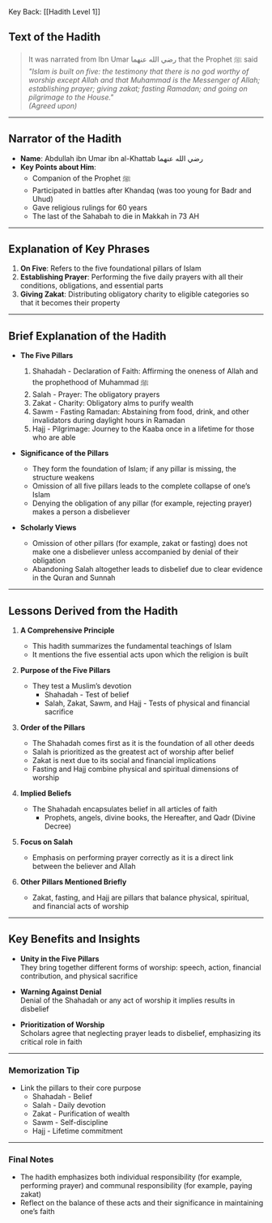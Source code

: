 Key Back: [[Hadith Level 1]]

## Text of the Hadith
> It was narrated from Ibn Umar رضي الله عنهما that the Prophet ﷺ said  
> *"Islam is built on five: the testimony that there is no god worthy of worship except Allah and that Muhammad is the Messenger of Allah; establishing prayer; giving zakat; fasting Ramadan; and going on pilgrimage to the House."*  
> *(Agreed upon)*

---

## Narrator of the Hadith
- **Name**: Abdullah ibn Umar ibn al-Khattab رضي الله عنهما  
- **Key Points about Him**:  
  - Companion of the Prophet ﷺ  
  - Participated in battles after Khandaq (was too young for Badr and Uhud)  
  - Gave religious rulings for 60 years  
  - The last of the Sahabah to die in Makkah in 73 AH  

---

## Explanation of Key Phrases
1. **On Five**: Refers to the five foundational pillars of Islam  
2. **Establishing Prayer**: Performing the five daily prayers with all their conditions, obligations, and essential parts  
3. **Giving Zakat**: Distributing obligatory charity to eligible categories so that it becomes their property  

---

## Brief Explanation of the Hadith
- **The Five Pillars**  
  1. Shahadah - Declaration of Faith: Affirming the oneness of Allah and the prophethood of Muhammad ﷺ  
  2. Salah - Prayer: The obligatory prayers  
  3. Zakat - Charity: Obligatory alms to purify wealth  
  4. Sawm - Fasting Ramadan: Abstaining from food, drink, and other invalidators during daylight hours in Ramadan  
  5. Hajj - Pilgrimage: Journey to the Kaaba once in a lifetime for those who are able  

- **Significance of the Pillars**  
  - They form the foundation of Islam; if any pillar is missing, the structure weakens  
  - Omission of all five pillars leads to the complete collapse of one’s Islam  
  - Denying the obligation of any pillar (for example, rejecting prayer) makes a person a disbeliever  

- **Scholarly Views**  
  - Omission of other pillars (for example, zakat or fasting) does not make one a disbeliever unless accompanied by denial of their obligation  
  - Abandoning Salah altogether leads to disbelief due to clear evidence in the Quran and Sunnah  

---

## Lessons Derived from the Hadith
1. **A Comprehensive Principle**  
   - This hadith summarizes the fundamental teachings of Islam  
   - It mentions the five essential acts upon which the religion is built  

2. **Purpose of the Five Pillars**  
   - They test a Muslim’s devotion  
     - Shahadah - Test of belief  
     - Salah, Zakat, Sawm, and Hajj - Tests of physical and financial sacrifice  

3. **Order of the Pillars**  
   - The Shahadah comes first as it is the foundation of all other deeds  
   - Salah is prioritized as the greatest act of worship after belief  
   - Zakat is next due to its social and financial implications  
   - Fasting and Hajj combine physical and spiritual dimensions of worship  

4. **Implied Beliefs**  
   - The Shahadah encapsulates belief in all articles of faith  
     - Prophets, angels, divine books, the Hereafter, and Qadr (Divine Decree)  

5. **Focus on Salah**  
   - Emphasis on performing prayer correctly as it is a direct link between the believer and Allah  

6. **Other Pillars Mentioned Briefly**  
   - Zakat, fasting, and Hajj are pillars that balance physical, spiritual, and financial acts of worship  

---

## Key Benefits and Insights
- **Unity in the Five Pillars**  
  They bring together different forms of worship: speech, action, financial contribution, and physical sacrifice  

- **Warning Against Denial**  
  Denial of the Shahadah or any act of worship it implies results in disbelief  

- **Prioritization of Worship**  
  Scholars agree that neglecting prayer leads to disbelief, emphasizing its critical role in faith  

---

### Memorization Tip
- Link the pillars to their core purpose  
  - Shahadah - Belief  
  - Salah - Daily devotion  
  - Zakat - Purification of wealth  
  - Sawm - Self-discipline  
  - Hajj - Lifetime commitment  

---

### Final Notes
- The hadith emphasizes both individual responsibility (for example, performing prayer) and communal responsibility (for example, paying zakat)  
- Reflect on the balance of these acts and their significance in maintaining one’s faith  